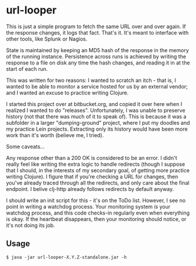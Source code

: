 # url-looper

This is just a simple program to fetch the same URL over and over again.  If
the response changes, it logs that fact.  That's it.  It's meant to interface
with other tools, like Splunk or Nagios.

State is maintained by keeping an MD5 hash of the response in the memory of the
running instance.  Persistence across runs is achieved by writing the response
to a file on disk any time the hash changes, and reading it in at the start of
each run.

This was written for two reasons: I wanted to scratch an itch - that is, I
wanted to be able to monitor a service hosted for us by an external vendor; and
I wanted an excuse to practice writing Clojure.

I started this project over at bitbucket.org, and copied it over here when I
realized I wanted to do "releases".  Unfortunately, I was unable to preserve
history (not that there was much of it to speak of).  This is because it was a
subfolder in a larger "dumping-ground" project, where I put my doodles and my
practice Lein projects.  Extracting only its history would have been more work
than it's worth (believe me, I tried).

Some caveats...

Any response other than a 200 OK is considered to be an error.  I didn't really
feel like writing the extra logic to handle redirects (though I suppose that I
should, in the interests of my secondary goal, of getting more practice writing
Clojure).  I figure that if you're checking a URL for changes, then you've
already traced through all the redirects, and only care about the final
endpoint.  I belive clj-http already follows redirects by default anyway.

I should write an init script for this - it's on the ToDo list.  However, I see
no point in writing a watchdog process.  Your monitoring system *is* your
watchdog process, and this code checks-in regularly even when everything is
okay.  If the heartbeat disappears, then your monitoring should notice, or it's
not doing its job.

## Usage

    $ java -jar url-looper-X.Y.Z-standalone.jar -h
